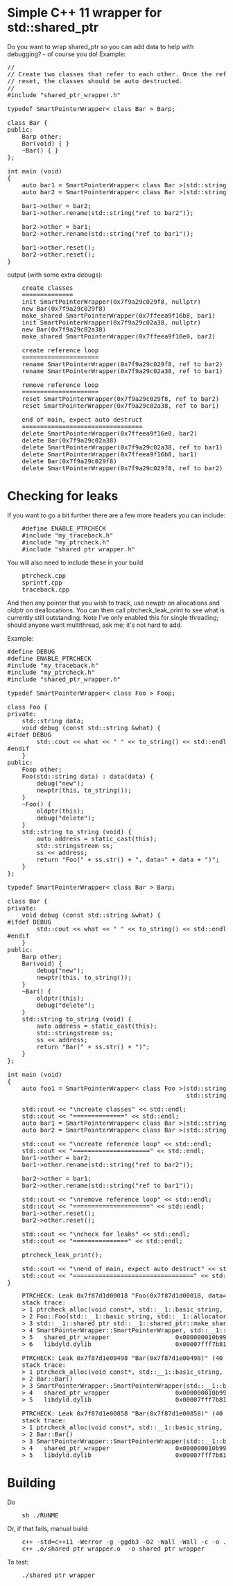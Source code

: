 Simple C++ 11 wrapper for std::shared_ptr
=========================================

Do you want to wrap shared_ptr so you can add data to help with debugging? - 
of course you do! Example:

<pre>
//
// Create two classes that refer to each other. Once the references are
// reset, the classes should be auto destructed.
//
#include "shared_ptr_wrapper.h"

typedef SmartPointerWrapper< class Bar > Barp;

class Bar {
public:
    Barp other;
    Bar(void) { }
    ~Bar() { }
};

int main (void)
{
    auto bar1 = SmartPointerWrapper< class Bar >(std::string("bar1"));
    auto bar2 = SmartPointerWrapper< class Bar >(std::string("bar2"));

    bar1->other = bar2;
    bar1->other.rename(std::string("ref to bar2"));

    bar2->other = bar1;
    bar2->other.rename(std::string("ref to bar1"));

    bar1->other.reset();
    bar2->other.reset();
}
</pre>

output (with some extra debugs):

<pre>
    create classes
    ==============
    init SmartPointerWrapper(0x7f9a29c029f8, nullptr)
    new Bar(0x7f9a29c029f8)
    make_shared SmartPointerWrapper(0x7ffeea9f16b8, bar1)
    init SmartPointerWrapper(0x7f9a29c02a38, nullptr)
    new Bar(0x7f9a29c02a38)
    make_shared SmartPointerWrapper(0x7ffeea9f16e0, bar2)

    create reference loop
    =====================
    rename SmartPointerWrapper(0x7f9a29c029f8, ref to bar2)
    rename SmartPointerWrapper(0x7f9a29c02a38, ref to bar1)

    remove reference loop
    =====================
    reset SmartPointerWrapper(0x7f9a29c029f8, ref to bar2)
    reset SmartPointerWrapper(0x7f9a29c02a38, ref to bar1)

    end of main, expect auto destruct
    =================================
    delete SmartPointerWrapper(0x7ffeea9f16e0, bar2)
    delete Bar(0x7f9a29c02a38)
    delete SmartPointerWrapper(0x7f9a29c02a38, ref to bar1)
    delete SmartPointerWrapper(0x7ffeea9f16b8, bar1)
    delete Bar(0x7f9a29c029f8)
    delete SmartPointerWrapper(0x7f9a29c029f8, ref to bar2)
</pre>

Checking for leaks
==================

If you want to go a bit further there are a few more headers you can include:

<pre>
    #define ENABLE_PTRCHECK
    #include "my_traceback.h"
    #include "my_ptrcheck.h"
    #include "shared_ptr_wrapper.h"
</pre>

You will also need to include these in your build

<pre>
    ptrcheck.cpp
    sprintf.cpp
    traceback.cpp
</pre>

And then any pointer that you wish to track, use newptr on allocations and
oldptr on deallocations. You can then call ptrcheck_leak_print to see what
is currently still outstanding. Note I've only enabled this for single
threading; should anyone want multithread, ask me; it's not hard to add.

Example:

<pre>
#define DEBUG
#define ENABLE_PTRCHECK
#include "my_traceback.h"
#include "my_ptrcheck.h"
#include "shared_ptr_wrapper.h"

typedef SmartPointerWrapper< class Foo > Foop;

class Foo {
private:
    std::string data;
    void debug (const std::string &what) {
#ifdef DEBUG
        std::cout << what << " " << to_string() << std::endl;
#endif
    }
public:
    Foop other;
    Foo(std::string data) : data(data) {
        debug("new");
        newptr(this, to_string());
    }
    ~Foo() {
        oldptr(this);
        debug("delete");
    }
    std::string to_string (void) {
        auto address = static_cast<const void*>(this);
        std::stringstream ss;
        ss << address;  
        return "Foo(" + ss.str() + ", data=" + data + ")";
    }
};

typedef SmartPointerWrapper< class Bar > Barp;

class Bar {
private:
    void debug (const std::string &what) {
#ifdef DEBUG
        std::cout << what << " " << to_string() << std::endl;
#endif
    }
public:
    Barp other;
    Bar(void) {
        debug("new");
        newptr(this, to_string());
    }
    ~Bar() {
        oldptr(this);
        debug("delete");
    }
    std::string to_string (void) {
        auto address = static_cast<const void*>(this);
        std::stringstream ss;
        ss << address;  
        return "Bar(" + ss.str() + ")";
    }
};

int main (void)
{
    auto foo1 = SmartPointerWrapper< class Foo >(std::string("ref to foo1"), 
                                                 std::string("foo1-data"));

    std::cout << "\ncreate classes" << std::endl;
    std::cout << "==============" << std::endl;
    auto bar1 = SmartPointerWrapper< class Bar >(std::string("bar1"));
    auto bar2 = SmartPointerWrapper< class Bar >(std::string("bar2"));

    std::cout << "\ncreate reference loop" << std::endl;
    std::cout << "=====================" << std::endl;
    bar1->other = bar2;
    bar1->other.rename(std::string("ref to bar2"));

    bar2->other = bar1;
    bar2->other.rename(std::string("ref to bar1"));

    std::cout << "\nremove reference loop" << std::endl;
    std::cout << "=====================" << std::endl;
    bar1->other.reset();
    bar2->other.reset();

    std::cout << "\ncheck for leaks" << std::endl;
    std::cout << "===============" << std::endl;

    ptrcheck_leak_print();

    std::cout << "\nend of main, expect auto destruct" << std::endl;
    std::cout << "=================================" << std::endl;
}
</pre>

<pre>
    PTRCHECK: Leak 0x7f87d1d00018 "Foo(0x7f87d1d00018, data=foo1-data)" (64 bytes) at Foo::Foo(std::string):shared_ptr_wrapper.cpp() line 24 at Sun Nov 24 18:58:55 2019
    stack trace:
    > 1 ptrcheck_alloc(void const*, std::__1::basic_string<char, std::__1::char_traits<char>, std::__1::allocator<char> >, int, std::__1::basic_string<char, std::__1::char_traits<char>, std::__1::allocator<char> >, std::__1::basic_string<char, std::__1::char_traits<char>, std::__1::allocator<char> >, int)
    > 2 Foo::Foo(std::__1::basic_string<char, std::__1::char_traits<char>, std::__1::allocator<char> >)
    > 3 std::__1::shared_ptr<Foo> std::__1::shared_ptr<Foo>::make_shared<std::__1::basic_string<char, std::__1::char_traits<char>, std::__1::allocator<char> >&>(std::__1::basic_string<char, std::__1::char_traits<char>, std::__1::allocator<char> >&&&)
    > 4 SmartPointerWrapper<Foo>::SmartPointerWrapper<std::__1::basic_string<char, std::__1::char_traits<char>, std::__1::allocator<char> > >(std::__1::basic_string<char, std::__1::char_traits<char>, std::__1::allocator<char> > const&, std::__1::basic_string<char, std::__1::char_traits<char>, std::__1::allocator<char> >)
    > 5   shared_ptr_wrapper                  0x000000010b99f1c2 main + 130
    > 6   libdyld.dylib                       0x00007fff7b810015 start + 1
    
    PTRCHECK: Leak 0x7f87d1e00498 "Bar(0x7f87d1e00498)" (40 bytes) at Bar::Bar():shared_ptr_wrapper.cpp() line 51 at Sun Nov 24 18:58:55 2019
    stack trace:
    > 1 ptrcheck_alloc(void const*, std::__1::basic_string<char, std::__1::char_traits<char>, std::__1::allocator<char> >, int, std::__1::basic_string<char, std::__1::char_traits<char>, std::__1::allocator<char> >, std::__1::basic_string<char, std::__1::char_traits<char>, std::__1::allocator<char> >, int)
    > 2 Bar::Bar()
    > 3 SmartPointerWrapper<Bar>::SmartPointerWrapper(std::__1::basic_string<char, std::__1::char_traits<char>, std::__1::allocator<char> > const&)
    > 4   shared_ptr_wrapper                  0x000000010b99f2fb main + 443
    > 5   libdyld.dylib                       0x00007fff7b810015 start + 1
    
    PTRCHECK: Leak 0x7f87d1e00858 "Bar(0x7f87d1e00858)" (40 bytes) at Bar::Bar():shared_ptr_wrapper.cpp() line 51 at Sun Nov 24 18:58:55 2019
    stack trace:
    > 1 ptrcheck_alloc(void const*, std::__1::basic_string<char, std::__1::char_traits<char>, std::__1::allocator<char> >, int, std::__1::basic_string<char, std::__1::char_traits<char>, std::__1::allocator<char> >, std::__1::basic_string<char, std::__1::char_traits<char>, std::__1::allocator<char> >, int)
    > 2 Bar::Bar()
    > 3 SmartPointerWrapper<Bar>::SmartPointerWrapper(std::__1::basic_string<char, std::__1::char_traits<char>, std::__1::allocator<char> > const&)
    > 4   shared_ptr_wrapper                  0x000000010b99f33e main + 510
    > 5   libdyld.dylib                       0x00007fff7b810015 start + 1
</pre>

Building
========

Do

<pre>
    sh ./RUNME
</pre>

Or, if that fails, manual build:

<pre>
    c++ -std=c++11 -Werror -g -ggdb3 -O2 -Wall -Wall -c -o .o/shared_ptr_wrapper.o shared_ptr_wrapper.cpp
    c++ .o/shared_ptr_wrapper.o  -o shared_ptr_wrapper
</pre>

To test:

<pre>
    ./shared_ptr_wrapper
</pre>
